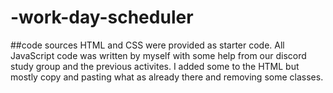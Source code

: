 # -work-day-scheduler
##code sources
HTML and CSS were provided as starter code.
All JavaScript code was written by myself with some help from our discord study group and the previous activites. 
I added some to the HTML but mostly copy and pasting what as already there and removing some classes.
